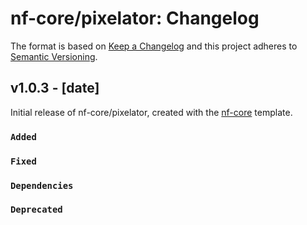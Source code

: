 # nf-core/pixelator: Changelog

The format is based on [Keep a Changelog](https://keepachangelog.com/en/1.0.0/)
and this project adheres to [Semantic Versioning](https://semver.org/spec/v2.0.0.html).

## v1.0.3 - [date]

Initial release of nf-core/pixelator, created with the [nf-core](https://nf-co.re/) template.

### `Added`

### `Fixed`

### `Dependencies`

### `Deprecated`
